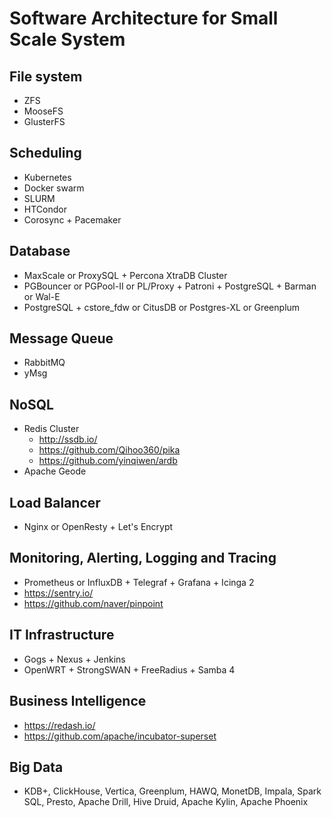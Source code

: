 # Software Architecture for Small Scale System

## File system

* ZFS
* MooseFS
* GlusterFS

## Scheduling

* Kubernetes
* Docker swarm
* SLURM
* HTCondor
* Corosync + Pacemaker

## Database

* MaxScale or ProxySQL + Percona XtraDB Cluster
* PGBouncer or PGPool-II or PL/Proxy + Patroni + PostgreSQL + Barman or Wal-E
* PostgreSQL + cstore\_fdw or CitusDB or Postgres-XL or Greenplum

## Message Queue

* RabbitMQ
* yMsg

## NoSQL

* Redis Cluster
    * http://ssdb.io/
    * https://github.com/Qihoo360/pika
    * https://github.com/yinqiwen/ardb
* Apache Geode

## Load Balancer

* Nginx or OpenResty + Let's Encrypt

## Monitoring, Alerting, Logging and Tracing

* Prometheus or InfluxDB + Telegraf + Grafana + Icinga 2
* https://sentry.io/
* https://github.com/naver/pinpoint

## IT Infrastructure

* Gogs + Nexus + Jenkins
* OpenWRT + StrongSWAN + FreeRadius + Samba 4

## Business Intelligence

* https://redash.io/
* https://github.com/apache/incubator-superset

## Big Data

* KDB+, ClickHouse, Vertica, Greenplum, HAWQ, MonetDB,
  Impala, Spark SQL, Presto, Apache Drill, Hive
  Druid, Apache Kylin, Apache Phoenix


